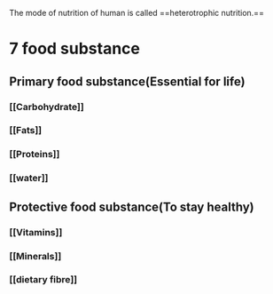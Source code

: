 The mode of nutrition of human is called ==heterotrophic nutrition.==

# 7 food substance
## Primary food substance(Essential for life)
### [[Carbohydrate]]
### [[Fats]]
### [[Proteins]]
### [[water]]
## Protective food substance(To stay healthy)
### [[Vitamins]]
### [[Minerals]]
### [[dietary fibre]]

